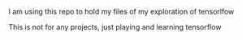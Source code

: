 I am using this repo to hold my files of my exploration of tensorlfow

This is not for any projects, just playing and learning tensorflow
